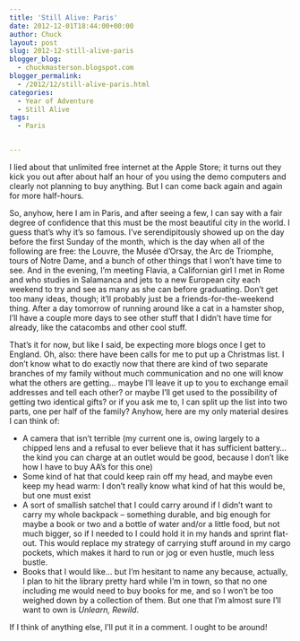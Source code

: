```yaml
---
title: 'Still Alive: Paris'
date: 2012-12-01T18:44:00+00:00
author: Chuck
layout: post
slug: 2012-12-still-alive-paris
blogger_blog:
  - chuckmasterson.blogspot.com
blogger_permalink:
  - /2012/12/still-alive-paris.html
categories:
  - Year of Adventure
  - Still Alive
tags:
  - Paris


---
```


I lied about that unlimited free internet at the Apple Store; it turns out they
kick you out after about half an hour of you using the demo computers and
clearly not planning to buy anything. But I can come back again and again for
more half-hours.

So, anyhow, here I am in Paris, and after seeing a few, I can say with a fair
degree of confidence that this must be the most beautiful city in the world. I
guess that’s why it’s so famous. I’ve serendipitously showed
up on the day before the first Sunday of the month, which is the day when all
of the following are free: the Louvre, the Musée d’Orsay, the Arc de
Triomphe, tours of Notre Dame, and a bunch of other things that I won’t
have time to see. And in the evening, I’m meeting Flavia, a Californian
girl I met in Rome and who studies in Salamanca and jets to a new European city
each weekend to try and see as many as she can before graduating. Don’t
get too many ideas, though; it’ll probably just be a
friends-for-the-weekend thing. After a day tomorrow of running around like a
cat in a hamster shop, I’ll have a couple more days to see other stuff
that I didn’t have time for already, like the catacombs and other cool
stuff.

That’s it for now, but like I said, be expecting more blogs once I get to
England. Oh, also: there have been calls for me to put up a Christmas list. I
don’t know what to do exactly now that there are kind of two separate
branches of my family without much communication and no one will know what the
others are getting… maybe I’ll leave it up to you to exchange email
addresses and tell each other? or maybe I’ll get used to the possibility
of getting two identical gifts? or if you ask me to, I can split up the list
into two parts, one per half of the family? Anyhow, here are my only material
desires I can think of: 


*   A camera that isn’t terrible (my current one is, owing largely to a chipped
    lens and a refusal to ever believe that it has sufficient battery… the kind
    you can charge at an outlet would be good, because I don’t like how I have
    to buy AA’s for this one)
*   Some kind of hat that could keep rain off my head, and maybe even keep my
    head warm: I don’t really know what kind of hat this would be, but one must
    exist
*   A sort of smallish satchel that I could carry around if I didn’t want to
    carry my whole backpack – something durable, and big enough for maybe a
    book or two and a bottle of water and/or a little food, but not much
    bigger, so if I needed to I could hold it in my hands and sprint flat-out.
    This would replace my strategy of carrying stuff around in my cargo
    pockets, which makes it hard to run or jog or even hustle, much less
    bustle.
*   Books that I would like… but I’m hesitant to name any because, actually, I
    plan to hit the library pretty hard while I’m in town, so that no one
    including me would need to buy books for me, and so I won’t be too weighed
    down by a collection of them. But one that I’m almost sure I’ll want to own
    is *Unlearn, Rewild*.

If I think of anything else, I’ll put it in a comment. I ought to be
around!
